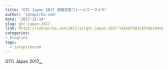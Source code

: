 ```yaml
---
title: "GTC Japan 2017 深層学習フレームワークメモ"
author: 'satopirka.com'
date: '2017-12-14'
slug: gtc-japan-2017-
link: https://satopirka.com/2017/12/gtc-japan-2017-%E6%B7%B1%E5%B1%A4%E5%AD%A6%E7%BF%92%E3%83%95%E3%83%AC%E3%83%BC%E3%83%A0%E3%83%AF%E3%83%BC%E3%82%AF%E3%83%A1%E3%83%A2/
categories:
- bloglink
tags:
  - satopirkacom
---
```


GTC Japan 2017[... <i class="fas fa-external-link-alt"></i>](https://satopirka.com/2017/12/gtc-japan-2017-%E6%B7%B1%E5%B1%A4%E5%AD%A6%E7%BF%92%E3%83%95%E3%83%AC%E3%83%BC%E3%83%A0%E3%83%AF%E3%83%BC%E3%82%AF%E3%83%A1%E3%83%A2/)

